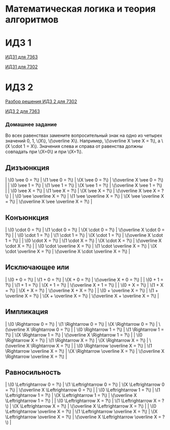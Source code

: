 # Математическая логика и теория алгоритмов

# ИДЗ 1

[ИДЗ1 для 7363](idz1.pdf)

[ИДЗ1 для 7302](idz1_0371.pdf)

# ИДЗ 2
[Разбор решения ИДЗ 2 для 7302](cfg.md)

[ИДЗ 2 для 7363](idz2_7363.pdf)

### Домашнее задание

Во всех равенствах замените вопросительный знак на одно из четырех
значений 0, 1, \\(X\\), \\(\overline X\\). Например, \\(\overline X \vee X = 1\\), а
\\(X \cdot 1 = X\\). Значения слева и справа от равенства должны совпадать при \\(X=0\\)
и при \\(X=1\\).

## Дизъюнкция

| \\(0 \vee 0 = ?\\) | \\(1 \vee 0 = ?\\) | \\(X \vee 0 = ?\\) | \\(\overline X \vee 0 = ?\\) |
| \\(0 \vee 1 = ?\\) | \\(1 \vee 1 = ?\\) | \\(X \vee 1 = ?\\) | \\(\overline X \vee 1 = ?\\) |
| \\(0 \vee X = ?\\) | \\(1 \vee X = ?\\) | \\(X \vee X = ?\\) | \\(\overline X \vee X = ?\\) |
| \\(0 \vee \overline X = ?\\) | \\(1 \vee \overline X = ?\\) | \\(X \vee \overline X = ?\\) | \\(\overline X \vee \overline X = ?\\) |

## Конъюнкция

| \\(0 \cdot 0 = ?\\) | \\(1 \cdot 0 = ?\\) | \\(X \cdot 0 = ?\\) | \\(\overline X \cdot 0 = ?\\) |
| \\(0 \cdot 1 = ?\\) | \\(1 \cdot 1 = ?\\) | \\(X \cdot 1 = ?\\) | \\(\overline X \cdot 1 = ?\\) |
| \\(0 \cdot X = ?\\) | \\(1 \cdot X = ?\\) | \\(X \cdot X = ?\\) | \\(\overline X \cdot X = ?\\) |
| \\(0 \cdot \overline X = ?\\) | \\(1 \cdot \overline X = ?\\) | \\(X \cdot \overline X = ?\\) | \\(\overline X \cdot \overline X = ?\\) |

## Исключающее или

| \\(0 + 0 = ?\\) | \\(1 + 0 = ?\\) | \\(X + 0 = ?\\) | \\(\overline X + 0 = ?\\) |
| \\(0 + 1 = ?\\) | \\(1 + 1 = ?\\) | \\(X + 1 = ?\\) | \\(\overline X + 1 = ?\\) |
| \\(0 + X = ?\\) | \\(1 + X = ?\\) | \\(X + X = ?\\) | \\(\overline X + X = ?\\) |
| \\(0 + \overline X = ?\\) | \\(1 + \overline X = ?\\) | \\(X + \overline X = ?\\) | \\(\overline X + \overline X = ?\\) |

## Импликация

| \\(0 \Rightarrow 0 = ?\\) | \\(1 \Rightarrow 0 = ?\\) | \\(X \Rightarrow 0 = ?\\) | \\(\overline X \Rightarrow 0 = ?\\) |
| \\(0 \Rightarrow 1 = ?\\) | \\(1 \Rightarrow 1 = ?\\) | \\(X \Rightarrow 1 = ?\\) | \\(\overline X \Rightarrow 1 = ?\\) |
| \\(0 \Rightarrow X = ?\\) | \\(1 \Rightarrow X = ?\\) | \\(X \Rightarrow X = ?\\) | \\(\overline X \Rightarrow X = ?\\) |
| \\(0 \Rightarrow \overline X = ?\\) | \\(1 \Rightarrow \overline X = ?\\) | \\(X \Rightarrow \overline X = ?\\) | \\(\overline X \Rightarrow \overline X = ?\\) |

## Равносильность

| \\(0 \Leftrightarrow 0 = ?\\) | \\(1 \Leftrightarrow 0 = ?\\) | \\(X \Leftrightarrow 0 = ?\\) | \\(\overline X \Leftrightarrow 0 = ?\\) |
| \\(0 \Leftrightarrow 1 = ?\\) | \\(1 \Leftrightarrow 1 = ?\\) | \\(X \Leftrightarrow 1 = ?\\) | \\(\overline X \Leftrightarrow 1 = ?\\) |
| \\(0 \Leftrightarrow X = ?\\) | \\(1 \Leftrightarrow X = ?\\) | \\(X \Leftrightarrow X = ?\\) | \\(\overline X \Leftrightarrow X = ?\\) |
| \\(0 \Leftrightarrow \overline X = ?\\) | \\(1 \Leftrightarrow \overline X = ?\\) | \\(X \Leftrightarrow \overline X = ?\\) | \\(\overline X \Leftrightarrow \overline X = ?\\) |


